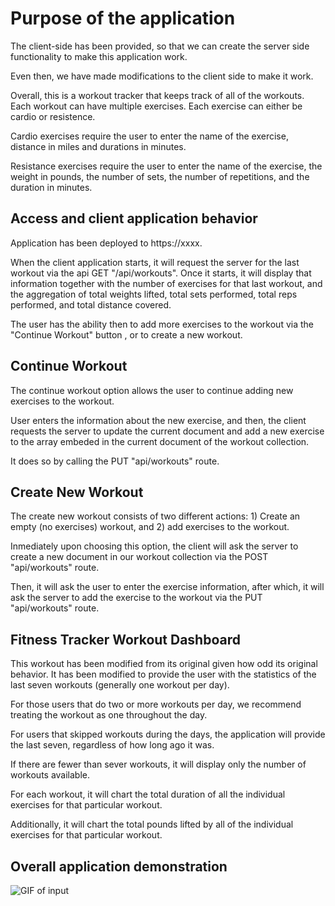 # Purpose of the application

The client-side has been provided, so that we can create the server side functionality to make this application work.

Even then, we have made modifications to the client side to make it work.

Overall, this is a workout tracker that keeps track of all of the workouts.  Each workout can have multiple exercises.  Each exercise can either be cardio or resistence.

Cardio exercises require the user to enter the name of the exercise, distance in miles and durations in minutes.

Resistance exercises require the user to enter the name of the exercise, the weight in pounds, the number of sets, the number of repetitions, and the duration in minutes.


## Access and client application behavior

Application has been deployed to https://xxxx.

When the client application starts, it will request the server for the last workout via the api GET "/api/workouts".  Once it starts, it will display that information together with the number of exercises for that last workout, and the aggregation of total weights lifted, total sets performed, total reps performed, and total distance covered.

The user has the ability then to add more exercises to the workout via the "Continue Workout" button , or to create a new workout.

##  Continue Workout 

The continue workout option allows the user to continue adding new exercises to the workout.

User enters the information about the new exercise, and then, the client requests the server to update the current document and add a new exercise to the array embeded in the current document of the workout collection.  

It does so by calling the PUT "api/workouts" route.

##  Create New Workout

The create new workout consists of two different actions:  1) Create an empty (no exercises) workout, and 2) add exercises to the workout.

Inmediately upon choosing this option, the client will ask the server to create a new document in our workout collection via the POST "api/workouts" route.

Then, it will ask the user to enter the exercise information, after which, it will ask the server to add the exercise to the workout via the PUT "api/workouts" route.

## Fitness Tracker Workout Dashboard

This workout has been modified from its original given how odd its original behavior.  It has been modified to provide the user with the statistics of the last seven workouts (generally one workout per day).

For those users that do two or more workouts per day, we recommend treating the workout as one throughout the day.

For users that skipped workouts during the days, the application will provide the last seven, regardless of how long ago it was.

If there are fewer than sever workouts, it will display only the number of workouts available.

For each workout, it will chart the total duration of all the individual exercises for that particular workout.

Additionally, it will chart the total pounds lifted by all of the individual exercises for that particular workout.


##  Overall application demonstration

![GIF of input](./valentino-demo.gif)


